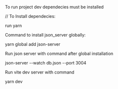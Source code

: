 To run project dev dependecies must be installed

// To Install dependecies:

run yarn

Command to install json_server globally:

yarn global add json-server

Run json server with command after global installation

json-server --watch db.json --port 3004

Run vite dev server with command

yarn dev
